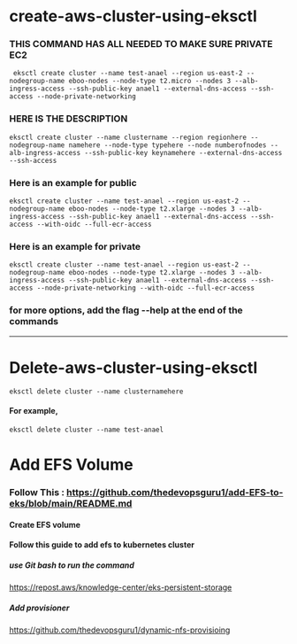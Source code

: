 # create-aws-cluster-using-eksctl
### THIS COMMAND HAS ALL NEEDED TO MAKE SURE PRIVATE EC2 
```
 eksctl create cluster --name test-anael --region us-east-2 --nodegroup-name eboo-nodes --node-type t2.micro --nodes 3 --alb-ingress-access --ssh-public-key anael1 --external-dns-access --ssh-access --node-private-networking
````
### HERE IS THE DESCRIPTION
```
eksctl create cluster --name clustername --region regionhere --nodegroup-name namehere --node-type typehere --node numberofnodes --alb-ingress-access --ssh-public-key keynamehere --external-dns-access --ssh-access
```
### Here is an example for public
```
eksctl create cluster --name test-anael --region us-east-2 --nodegroup-name eboo-nodes --node-type t2.xlarge --nodes 3 --alb-ingress-access --ssh-public-key anael1 --external-dns-access --ssh-access --with-oidc --full-ecr-access
```
### Here is an example for private
```
eksctl create cluster --name test-anael --region us-east-2 --nodegroup-name eboo-nodes --node-type t2.xlarge --nodes 3 --alb-ingress-access --ssh-public-key anael1 --external-dns-access --ssh-access --node-private-networking --with-oidc --full-ecr-access
```
### for more options, add the flag --help at the end of the commands
_________________________________________________________

# Delete-aws-cluster-using-eksctl
```
eksctl delete cluster --name clusternamehere
```
#### For example, 
```
eksctl delete cluster --name test-anael
```
# Add EFS Volume
### Follow This : https://github.com/thedevopsguru1/add-EFS-to-eks/blob/main/README.md
#### Create EFS volume
#### Follow this guide to add efs to kubernetes cluster
##### use Git bash to run the command
https://repost.aws/knowledge-center/eks-persistent-storage
##### Add provisioner
https://github.com/thedevopsguru1/dynamic-nfs-provisioing
